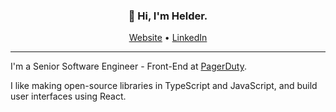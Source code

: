 <h3 align="center">👋 Hi, I'm Helder.</h3>

<p align="center">
  <a href="https://helderberto.com/">Website</a> •
  <a href="https://www.linkedin.com/in/helderberto">LinkedIn</a>
</p>

---

I'm a Senior Software Engineer - Front-End at [PagerDuty](https://pagerduty.com/).

I like making open-source libraries in TypeScript and JavaScript, and build user interfaces using React.